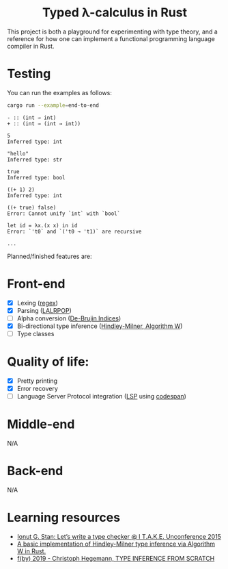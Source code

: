 <h1 align="center">Typed λ-calculus in Rust</h1>

This project is both a playground for experimenting with type theory, and a reference for how one can implement a functional programming language compiler in Rust.

# Testing

You can run the examples as follows:

```bash
cargo run --example=end-to-end
```

```
- :: (int → int)
+ :: (int → (int → int))

5
Inferred type: int

"hello"
Inferred type: str

true
Inferred type: bool

((+ 1) 2)
Inferred type: int

((+ true) false)
Error: Cannot unify `int` with `bool`

let id = λx.(x x) in id
Error: `'t0` and `('t0 → 't1)` are recursive

...
```


Planned/finished features are:

# Front-end

- [x] Lexing ([regex](https://crates.io/crates/regex))
- [x] Parsing ([LALRPOP](https://crates.io/crates/lalrpop))
- [ ] Alpha conversion ([De-Brujin Indices](https://en.wikipedia.org/wiki/De_Bruijn_index))
- [x] Bi-directional type inference ([Hindley-Milner, Algorithm W](https://en.wikipedia.org/wiki/Hindley%E2%80%93Milner_type_system))
- [ ] Type classes

# Quality of life:

- [x] Pretty printing
- [x] Error recovery
- [ ] Language Server Protocol integration ([LSP](https://langserver.org/) using [codespan](https://docs.rs/codespan/0.3.0/codespan/))

# Middle-end

N/A

# Back-end

N/A

# Learning resources

* [Ionut G. Stan: Let’s write a type checker @ I T.A.K.E. Unconference 2015](https://www.youtube.com/watch?v=oPVTNxiMcSU)
* [A basic implementation of Hindley-Milner type inference via Algorithm W in Rust.](https://github.com/nwoeanhinnogaehr/algorithmw-rust)
* [f(by) 2019 - Christoph Hegemann, TYPE INFERENCE FROM SCRATCH](https://www.youtube.com/watch?v=ytPAlhnAKro)
